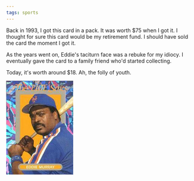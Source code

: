 ```yaml
---
tags: sports
---
```


Back in 1993, I got this card in a pack. It was worth $75 when I got it. I thought for sure this card would be my retirement fund. I should have sold the card the moment I got it.

As the years went on, Eddie's taciturn face was a rebuke for my idiocy. I eventually gave the card to a family friend who'd started collecting.

Today, it's worth around $18. Ah, the folly of youth.

![eddiemurray](https://raw.githubusercontent.com/muneer78/muneer78.github.io/master/images/eddiemurray.jpeg) 
